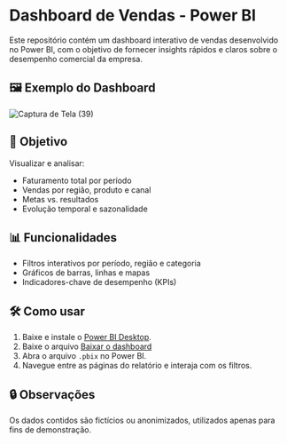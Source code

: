 # Dashboard de Vendas - Power BI

Este repositório contém um dashboard interativo de vendas desenvolvido no Power BI, com o objetivo de fornecer insights rápidos e claros sobre o desempenho comercial da empresa.


## 🖼️ Exemplo do Dashboard

![Captura de Tela (39)](https://github.com/user-attachments/assets/00e16494-d8c1-4b25-95fd-4f6e57d41196)


## 🎯 Objetivo

Visualizar e analisar:

- Faturamento total por período
- Vendas por região, produto e canal
- Metas vs. resultados
- Evolução temporal e sazonalidade

## 📊 Funcionalidades

- Filtros interativos por período, região e categoria
- Gráficos de barras, linhas e mapas
- Indicadores-chave de desempenho (KPIs)

## 🛠️ Como usar

1. Baixe e instale o [Power BI Desktop](https://powerbi.microsoft.com/pt-br/desktop/).
2. Baixe o arquivo [Baixar o dashboard](Dashboard.vendas.pbix)
3. Abra o arquivo `.pbix` no Power BI.
4. Navegue entre as páginas do relatório e interaja com os filtros.


## 🔒 Observações

Os dados contidos são fictícios ou anonimizados, utilizados apenas para fins de demonstração.


